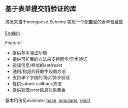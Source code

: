 ## 基于表单提交前验证的库

灵感来自于mongoose.Schema 实现一个配置型的表单验证库
####
[English](https://github.com/pagewang0/form-validation/blob/master/README_EN.md)

Feature:
* 提供基本验证功能
* 提供可扩展的方法来支持同步/异步验证
* 错误信息/样式的set/reset
* 通用/指定的获取字段值方法
* 支持单个字段的同步/异步验证
* 提供submit callback方法
* 提供获取error信息对象集合

基本用法见example:
[base](https://github.com/pagewang0/form-validation/tree/master/examples/base), [angularjs](https://github.com/pagewang0/form-validation/tree/master/examples/angularjs), [react](https://github.com/pagewang0/form-validation/tree/master/examples/react)